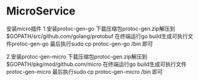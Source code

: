 # MicroService
安装micro插件
1.安装protoc-gen-go
下载压缩包protoc-gen.zip解压到$GOPATH/src/github.com/golang/protobuf
在终端运行go build生成可执行文件protoc-gen-go
最后执行sudo cp protoc-gen-go /bin  即可



2.安装protoc-gen-micro
下载压缩包protoc-gen.zip解压到$GOPATH/pkg/mod/github.com/micro
在终端运行go build生成可执行文件protoc-gen-micro
最后执行sudo cp protoc-gen-micro /bin  即可
